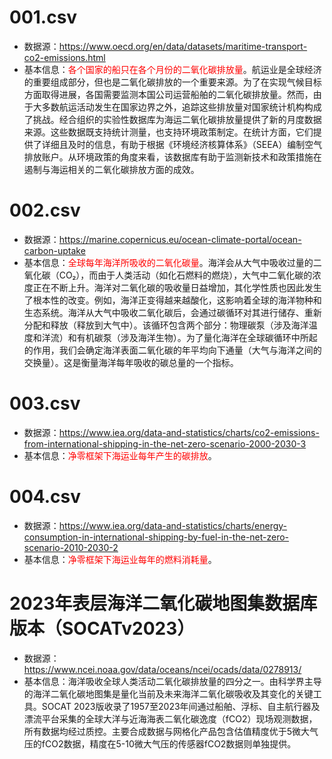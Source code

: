 # 001.csv

- 数据源：https://www.oecd.org/en/data/datasets/maritime-transport-co2-emissions.html
- 基本信息：<font color='red'>各个国家的船只在各个月份的二氧化碳排放量</font>。航运业是全球经济的重要组成部分，但也是二氧化碳排放的一个重要来源。为了在实现气候目标方面取得进展，各国需要监测本国公司运营船舶的二氧化碳排放量。然而，由于大多数航运活动发生在国家边界之外，追踪这些排放量对国家统计机构构成了挑战。经合组织的实验性数据库为海运二氧化碳排放量提供了新的月度数据来源。这些数据既支持统计测量，也支持环境政策制定。在统计方面，它们提供了详细且及时的信息，有助于根据《环境经济核算体系》（SEEA）编制空气排放账户。从环境政策的角度来看，该数据库有助于监测新技术和政策措施在遏制与海运相关的二氧化碳排放方面的成效。
# 002.csv

- 数据源：https://marine.copernicus.eu/ocean-climate-portal/ocean-carbon-uptake
- 基本信息：<font color='red'>全球每年海洋所吸收的二氧化碳量</font>。海洋会从大气中吸收过量的二氧化碳（CO₂），而由于人类活动（如化石燃料的燃烧），大气中二氧化碳的浓度正在不断上升。海洋对二氧化碳的吸收量日益增加，其化学性质也因此发生了根本性的改变。例如，海洋正变得越来越酸化，这影响着全球的海洋物种和生态系统。海洋从大气中吸收二氧化碳后，会通过碳循环对其进行储存、重新分配和释放（释放到大气中）。该循环包含两个部分：物理碳泵（涉及海洋温度和洋流）和有机碳泵（涉及海洋生物）。为了量化海洋在全球碳循环中所起的作用，我们会确定海洋表面二氧化碳的年平均向下通量（大气与海洋之间的交换量）。这是衡量海洋每年吸收的碳总量的一个指标。

# 003.csv

- 数据源：https://www.iea.org/data-and-statistics/charts/co2-emissions-from-international-shipping-in-the-net-zero-scenario-2000-2030-3
- 基本信息：<font color='red'>净零框架下海运业每年产生的碳排放</font>。

# 004.csv

- 数据源：https://www.iea.org/data-and-statistics/charts/energy-consumption-in-international-shipping-by-fuel-in-the-net-zero-scenario-2010-2030-2
- 基本信息：<font color='red'>净零框架下海运业每年的燃料消耗量</font>。

# 2023年表层海洋二氧化碳地图集数据库版本（SOCATv2023）

- 数据源：https://www.ncei.noaa.gov/data/oceans/ncei/ocads/data/0278913/
- 基本信息：海洋吸收全球人类活动二氧化碳排放量的四分之一。由科学界主导的海洋二氧化碳地图集是量化当前及未来海洋二氧化碳吸收及其变化的关键工具。SOCAT 2023版收录了1957至2023年间通过船舶、浮标、自主航行器及漂流平台采集的全球大洋与近海海表二氧化碳逸度（fCO2）现场观测数据，所有数据均经过质控。主要合成数据与网格化产品包含估值精度优于5微大气压的fCO2数据，精度在5-10微大气压的传感器fCO2数据则单独提供。

